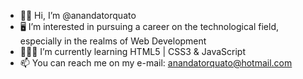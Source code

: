 - 👧🏽 Hi, I’m @anandatorquato
- 🖥️ I’m interested in pursuing a career on the technological field, especially in the realms of Web Development
- 👩🏽‍💻 I’m currently learning HTML5 | CSS3 & JavaScript
- 📫 You can reach me on my e-mail: anandatorquato@hotmail.com


